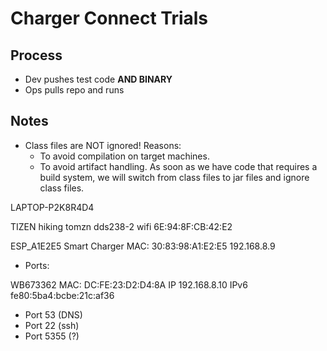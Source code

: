 # Charger Connect Trials

## Process
- Dev pushes test code **AND BINARY**
- Ops pulls repo and runs

## Notes
- Class files are NOT ignored!
  Reasons:
  - To avoid compilation on target machines.
  - To avoid artifact handling.
  As soon as we have code that requires a build system, we will switch from class files to jar files and ignore class files.

LAPTOP-P2K8R4D4


TIZEN
hiking tomzn dds238-2 wifi
6E:94:8F:CB:42:E2

ESP_A1E2E5 Smart Charger
MAC: 30:83:98:A1:E2:E5
192.168.8.9
- Ports: 

WB673362
MAC: DC:FE:23:D2:D4:8A
IP 192.168.8.10
IPv6 fe80:5ba4:bcbe:21c:af36
- Port 53 (DNS)
- Port 22 (ssh)
- Port 5355 (?)
